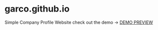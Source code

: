 # garco.github.io
Simple Company Profile Website
check out the demo -> [DEMO PREVIEW](https://xkyrage.github.io/garco)
